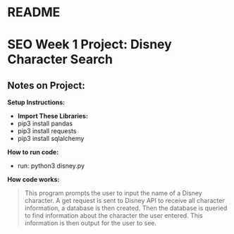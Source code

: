 # README
# SEO Week 1 Project: Disney Character Search 

## Notes on Project:

**Setup Instructions:**
* **Import These Libraries:**
* pip3 install pandas
* pip3 install requests
* pip3 install sqlalchemy

**How to run code:**
* run: python3 disney.py

**How code works:**
> This program prompts the user to input the name of a Disney character. 
> A get request is sent to Disney API to receive all character information, a database is then created. 
> Then the database is queried to find information about the character the user entered. 
> This information is then output for the user to see. 


